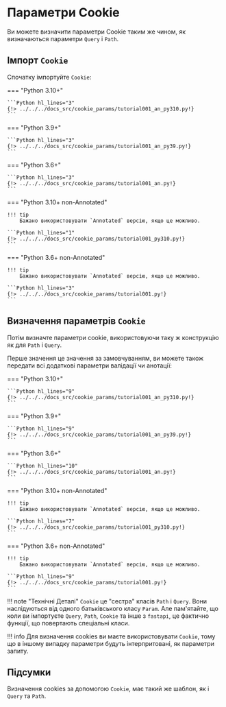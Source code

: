 # Параметри Cookie

Ви можете визначити параметри Cookie таким же чином, як визначаються параметри `Query` і `Path`.

## Імпорт `Cookie`

Спочатку імпортуйте `Cookie`:

=== "Python 3.10+"

    ```Python hl_lines="3"
    {!> ../../../docs_src/cookie_params/tutorial001_an_py310.py!}
    ```

=== "Python 3.9+"

    ```Python hl_lines="3"
    {!> ../../../docs_src/cookie_params/tutorial001_an_py39.py!}
    ```

=== "Python 3.6+"

    ```Python hl_lines="3"
    {!> ../../../docs_src/cookie_params/tutorial001_an.py!}
    ```

=== "Python 3.10+ non-Annotated"

    !!! tip
        Бажано використовувати `Annotated` версію, якщо це можливо.

    ```Python hl_lines="1"
    {!> ../../../docs_src/cookie_params/tutorial001_py310.py!}
    ```

=== "Python 3.6+ non-Annotated"

    !!! tip
        Бажано використовувати `Annotated` версію, якщо це можливо.

    ```Python hl_lines="3"
    {!> ../../../docs_src/cookie_params/tutorial001.py!}
    ```

## Визначення параметрів `Cookie`

Потім визначте параметри cookie, використовуючи таку ж конструкцію як для `Path` і `Query`.

Перше значення це значення за замовчуванням, ви можете також передати всі додаткові параметри валідації чи анотації:

=== "Python 3.10+"

    ```Python hl_lines="9"
    {!> ../../../docs_src/cookie_params/tutorial001_an_py310.py!}
    ```

=== "Python 3.9+"

    ```Python hl_lines="9"
    {!> ../../../docs_src/cookie_params/tutorial001_an_py39.py!}
    ```

=== "Python 3.6+"

    ```Python hl_lines="10"
    {!> ../../../docs_src/cookie_params/tutorial001_an.py!}
    ```

=== "Python 3.10+ non-Annotated"

    !!! tip
        Бажано використовувати `Annotated` версію, якщо це можливо.

    ```Python hl_lines="7"
    {!> ../../../docs_src/cookie_params/tutorial001_py310.py!}
    ```

=== "Python 3.6+ non-Annotated"

    !!! tip
        Бажано використовувати `Annotated` версію, якщо це можливо.

    ```Python hl_lines="9"
    {!> ../../../docs_src/cookie_params/tutorial001.py!}
    ```

!!! note "Технічні Деталі"
    `Cookie` це "сестра" класів `Path` і `Query`. Вони наслідуються від одного батьківського класу `Param`.
    Але пам'ятайте, що коли ви імпортуєте `Query`, `Path`, `Cookie` та інше з `fastapi`, це фактично функції, що повертають спеціальні класи.

!!! info
    Для визначення cookies ви маєте використовувати `Cookie`, тому що в іншому випадку параметри будуть інтерпритовані, як параметри запиту.

## Підсумки

Визначення cookies за допомогою `Cookie`, має такий же шаблон, як і `Query` та `Path`.
